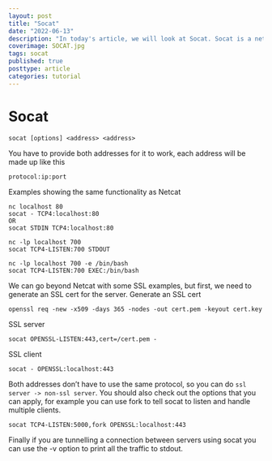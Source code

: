 ```yaml
---
layout: post
title: "Socat"
date: "2022-06-13"
description: "In today's article, we will look at Socat. Socat is a network utility similar to Netcat. Socat supports IPv6 and SSL and is available for both Windows and Linux. The first thing you will notice with this tool is that it has a different syntax than what you are used to with Netcat or other standard Unix tools."
coverimage: SOCAT.jpg
tags: socat
published: true
posttype: article
categories: tutorial
---
```

# Socat


```
socat [options] <address> <address>
```

You have to provide both addresses for it to work, each address will be made up like this
```
protocol:ip:port
```

Examples showing the same functionality as Netcat

```
nc localhost 80
socat - TCP4:localhost:80 
OR 
socat STDIN TCP4:localhost:80

nc -lp localhost 700
socat TCP4-LISTEN:700 STDOUT

nc -lp localhost 700 -e /bin/bash
socat TCP4-LISTEN:700 EXEC:/bin/bash
```

We can go beyond Netcat with some SSL examples, but first, we need to generate an SSL cert for the server. Generate an SSL cert
```
openssl req -new -x509 -days 365 -nodes -out cert.pem -keyout cert.key
```

SSL server

```
socat OPENSSL-LISTEN:443,cert=/cert.pem -
```

SSL client

```
socat - OPENSSL:localhost:443
```

Both addresses don’t have to use the same protocol, so you can do `ssl server -> non-ssl server`. You should also check out the options that you can apply, for example you can use fork to tell socat to listen and handle multiple clients.

```
socat TCP4-LISTEN:5000,fork OPENSSL:localhost:443
```

Finally if you are tunnelling a connection between servers using socat you can use the -v option to print all the traffic to stdout.